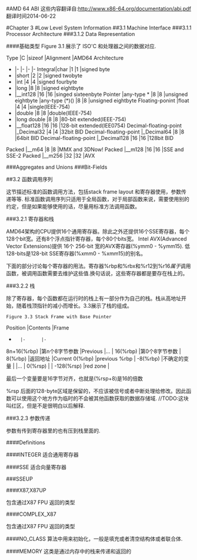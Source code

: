 #AMD 64 ABI
这些内容翻译自:http://www.x86-64.org/documentation/abi.pdf
翻译时间2014-06-22

#Chapter 3
#Low Level System Information
##3.1 Machine Interface
###3.1.1 Processor Architecture
###3.1.2 Data Representation

####基础类型
Figure 3.1 展示了 ISO'C 和处理器之间的数据对应.

Type	|C	|sizeof	|Alignment	|AMD64 Architecture
-	|-	|-	|-		|-
Integral|char	|1	|1		|signed byte
-	|short	|2	|2		|signed twobyte
-	|int	|4	|4		|signed fourbyte
-	|long	|8	|8		|signed eightbyte
-	|\_\_int128	|16	|16	|singed sixteenbyte
Pointer	|any-type *	|8	|8	|unsigned eightbyte
	|any-type (*)()	|8	|8	|unsigned eightbyte
Floating-ponint	|float	|4	|4	|single(IEEE-754)
-	|double	|8	|8	|double(IEEE-754)
-	|long double	|8	|8	|80-bit extended(IEEE-754)
-	|\_\_float128	|16	|16	|128-bit extended(IEE0754)
Decimal-floating-point	|\_Decimal32	|4	|4	|32bit BID
Decimal-floating-point	|\_Decimal64	|8	|8	|64bit BID
Decimal-floating-point	|\_Decimal128	|16	|16	|128bit BID

Packed	|\_\_m64	|8	|8	|MMX and 3DNow!
Packed	|\_\_m128	|16	|16	|SSE and SSE-2
Packed	|\_\_m256	|32	|32	|AVX

###Aggregates and Unions
###Bit-Fields

##3.2 函数调用序列

这节描述标准的函数调用方法，包括stack frame layout 和寄存器使用，参数传递等等.
标准函数调用序列只适用于全局函数，对于局部函数来说，需要使用别的约定，但是如果能够使用的话，尽量用标准方法调用函数。

###3.2.1 寄存器和栈

AMD64架构的CPU提供16个通用寄存器。除此之外还提供16个SSE寄存器，每个128个bit宽。还有8个浮点指针寄存器，每个80个bits宽。
Intel AVX(Advanced Vector Extensions)提供 16个 256-bit 宽的AVX寄存器(%ymm0 - %ymm15). 低128-bits是128-bit SSE寄存器(%xmm0 - %xmm15)的别名。

下面的部分讨论每个寄存器的用法。寄存器%rbp和%rbx和%r12到%r16*属于*调用函数，被调用函数需要去维护这些值.换句话说，这些寄存器都是要存在栈上的。

###3.2.2 栈

除了寄存器，每个函数都在运行时的栈上有一部分作为自己的栈。栈从高地址开始，随着栈顶指针的减小而增长。3.3展示了栈的组成。

	Figure 3.3 Stack Frame with Base Pointer

Position	|Contents	|Frame
-		|-		|-
8n+16(%rbp)	|第n个8字节参数	|Previous
		|...		|
16(%rbp)	|第0个8字节参数	|
8(%rbp)		|返回地址	|Current
0(%rbp)		|previous %rbp	|
-8(%rbp)	|不确定的变量	|
		|...		|
0(%rsp)		|		|
-128(%rsp)	|red zone	|

最后一个变量要是16字节对齐，也就是(%rsp+8)是16的倍数

%rsp 后面的128-byte区域是保留的，不应该被信号或者中断处理给修改。因此函数可以使用这个地方作为临时的不会被其他函数获取的数据存储域.
//TODO:这块叫红区，但是不是很明白以后解释.

###3.2.3 参数传递

参数有传到寄存器里的也有压到栈里面的.

####Definitions

####INTEGER
适合通用寄存器

####SSE
适合向量寄存器

###SSEUP	

####X87,X87UP

包含通过X87 FPU 返回的类型

####COMPLEX\_X87

包含通过X87 FPU 返回的类型

####NO\_CLASS
算法中用来初始化，一般是填充或者清空结构体或者联合体.

####MEMORY
这类是通过内存中的栈来传递和返回的
